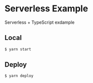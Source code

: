 # Serverless Example

Serverless + TypeScript exdample

## Local

```sh
$ yarn start
```

## Deploy

```sh
$ yarn deploy
```
